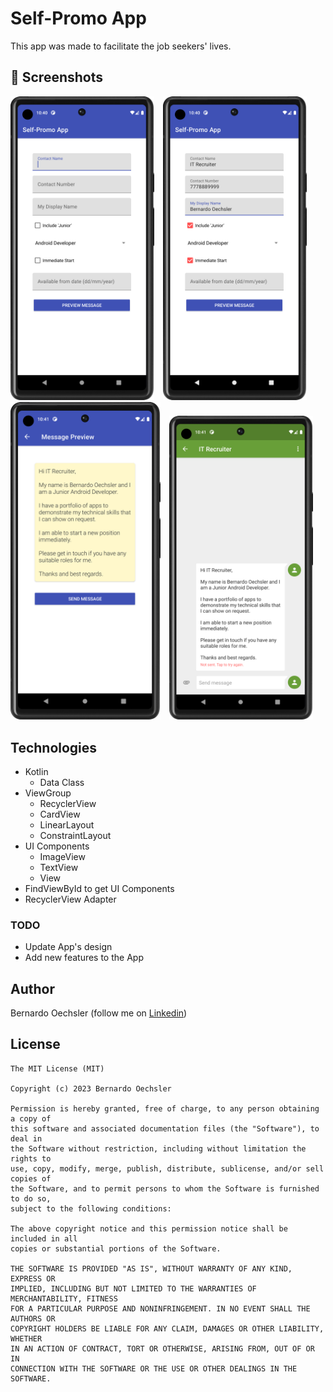 # Self-Promo App
This app was made to facilitate the job seekers' lives.

## :camera_flash: Screenshots
<!-- You can add more screenshots here if you like -->
<img src="screenshot_main_screen.png" width="230">&emsp;<img src="screenshot_filled_main_screen.png" width="230">&emsp;<img src="screenshot_message_preview.png" width="240">&emsp;<img src="screenshot_message_sent.png" width="230">&emsp;

## Technologies
* Kotlin
  - Data Class
* ViewGroup
    * RecyclerView
    * CardView
    * LinearLayout
    * ConstraintLayout
* UI Components
  - ImageView
  - TextView
  - View
* FindViewById to get UI Components
* RecyclerView Adapter


### TODO
- Update App's design
- Add new features to the App

## Author
Bernardo Oechsler (follow me on [Linkedin](https://www.linkedin.com/in/bernardo-oechsler-b84995194))

## License
```
The MIT License (MIT)

Copyright (c) 2023 Bernardo Oechsler

Permission is hereby granted, free of charge, to any person obtaining a copy of
this software and associated documentation files (the "Software"), to deal in
the Software without restriction, including without limitation the rights to
use, copy, modify, merge, publish, distribute, sublicense, and/or sell copies of
the Software, and to permit persons to whom the Software is furnished to do so,
subject to the following conditions:

The above copyright notice and this permission notice shall be included in all
copies or substantial portions of the Software.

THE SOFTWARE IS PROVIDED "AS IS", WITHOUT WARRANTY OF ANY KIND, EXPRESS OR
IMPLIED, INCLUDING BUT NOT LIMITED TO THE WARRANTIES OF MERCHANTABILITY, FITNESS
FOR A PARTICULAR PURPOSE AND NONINFRINGEMENT. IN NO EVENT SHALL THE AUTHORS OR
COPYRIGHT HOLDERS BE LIABLE FOR ANY CLAIM, DAMAGES OR OTHER LIABILITY, WHETHER
IN AN ACTION OF CONTRACT, TORT OR OTHERWISE, ARISING FROM, OUT OF OR IN
CONNECTION WITH THE SOFTWARE OR THE USE OR OTHER DEALINGS IN THE SOFTWARE.

